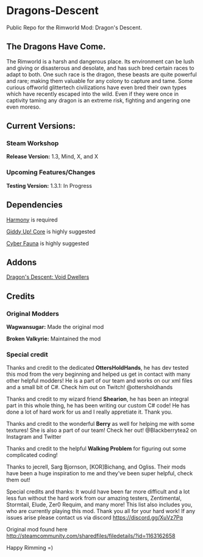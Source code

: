 # Dragons-Descent
Public Repo for the Rimworld Mod: Dragon's Descent.

## The Dragons Have Come.
The Rimworld is a harsh and dangerous place. Its environment can be lush and giving or disasterous and desolate, and has such bred certain races to adapt to both. One such race is the dragon, these beasts are quite powerful and rare; making them valuable for any colony to capture and tame. Some curious offworld glittertech civilizations have even bred their own types which have recently escaped into the wild. Even if they were once in captivity taming any dragon is an extreme risk, fighting and angering one even moreso.

## Current Versions:
### Steam Workshop
<b>Release Version:</b> 1.3, Mind, X, and X

### Upcoming Features/Changes
<b>Testing Version:</b> 1.3.1: In Progress

## Dependencies
<a href="https://steamcommunity.com/sharedfiles/filedetails/?id=2009463077">Harmony</a> is required

<a href="https://steamcommunity.com/sharedfiles/filedetails/?id=1216999901">Giddy Up! Core</a> is highly suggested

<a href="https://steamcommunity.com/sharedfiles/filedetails/?id=1548649032">Cyber Fauna</a> is highly suggested

## Addons
<a href="https://steamcommunity.com/sharedfiles/filedetails/?id=2185295561">Dragon's Descent: Void Dwellers</a>

## Credits
### Original Modders
  <b>Wagwansugar:</b> Made the original mod

  <b>Broken Valkyrie:</b> Maintained the mod

### Special credit
Thanks and credit to the dedicated <b>OttersHoldHands</b>, he has dev tested this mod from the very beginning and helped us get in contact with many other helpful modders! He is a part of our team and works on our xml files and a small bit of C#. Check him out on Twitch! @ottersholdhands

Thanks and credit to my wizard friend <b>Shearion</b>, he has been an integral part in this whole thing, he has been writing our custom C# code! He has done a lot of hard work for us and I really appretiate it. Thank you.

Thanks and credit to the wonderful <b>Berry</b> as well for helping me with some textures! She is also a part of our team! Check her out! @Blackberrytea2 on Instagram and Twitter

Thanks and credit to the helpful <b>Walking Problem</b> for figuring out some complicated coding!
	
Thanks to jecrell, Sarg Bjornson, [KOR]Bichang, and Ogliss. Their mods have been a huge inspiration to me and they've been super helpful, check them out!

Special credits and thanks: It would have been far more difficult and a lot less fun without the hard work from our amazing testers, Zentimental, Stormtail, Elude, Zer0 Requim, and many more! This list also includes you, who are currently playing this mod. Thank you all for your hard work! If any issues arise please contact us via discord  https://discord.gg/XuVz7Pq
    
Original mod found here http://steamcommunity.com/sharedfiles/filedetails/?id=1163162658

Happy Rimming =)

